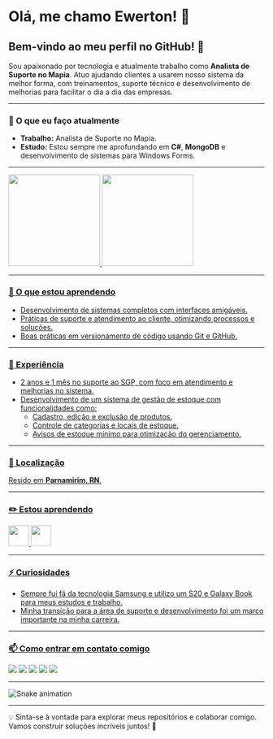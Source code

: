 # Olá, me chamo Ewerton! 👋  
## Bem-vindo ao meu perfil no GitHub! 🚀  

Sou apaixonado por tecnologia e atualmente trabalho como **Analista de Suporte no Mapia**. Atuo ajudando clientes a usarem nosso sistema da melhor forma, com treinamentos, suporte técnico e desenvolvimento de melhorias para facilitar o dia a dia das empresas.  

---

### 🔭 O que eu faço atualmente  
- **Trabalho:** Analista de Suporte no Mapia.  
- **Estudo:** Estou sempre me aprofundando em **C#**, **MongoDB** e desenvolvimento de sistemas para Windows Forms.  

---

<div>
<a href="https://github.com/seu-usuário-aqui">
<img loading="lazy" height="180em" src="https://github-readme-stats.vercel.app/api/top-langs/?username=seu-usuário-aqui&layout=compact&langs_count=7&theme=dracula"/>
<img loading="lazy" height="180em" src="https://github-readme-stats.vercel.app/api?username=seu-usuário-aqui&show_icons=true&theme=dracula&include_all_commits=true&count_private=true"/>
</div>

---

### 🌱 O que estou aprendendo  
- Desenvolvimento de sistemas completos com interfaces amigáveis.  
- Práticas de suporte e atendimento ao cliente, otimizando processos e soluções.  
- Boas práticas em versionamento de código usando Git e GitHub.  

---

### 💼 Experiência  
- 2 anos e 1 mês no suporte ao SGP, com foco em atendimento e melhorias no sistema.  
- Desenvolvimento de um sistema de gestão de estoque com funcionalidades como:  
  - Cadastro, edição e exclusão de produtos.  
  - Controle de categorias e locais de estoque.  
  - Avisos de estoque mínimo para otimização do gerenciamento.  

---

### 📍 Localização  
Resido em **Parnamirim, RN**.  

---

### ✏️ Estou aprendendo  
<img loading="lazy" src="https://cdn.jsdelivr.net/gh/devicons/devicon@latest/icons/mysql/mysql-original-wordmark.svg" width="40" height="40"/> 
<img loading="lazy" src="https://cdn.jsdelivr.net/gh/devicons/devicon@latest/icons/python/python-original.svg" width="40" height="40"/> 

---

### ⚡ Curiosidades  
- Sempre fui fã da tecnologia Samsung e utilizo um S20 e Galaxy Book para meus estudos e trabalho.  
- Minha transição para a área de suporte e desenvolvimento foi um marco importante na minha carreira.  

---

### 📫 Como entrar em contato comigo  
<div>
<a href="https://www.youtube.com/seu-canal-youtube-aqui" target="_blank"><img loading="lazy" src="https://img.shields.io/badge/YouTube-FF0000?style=for-the-badge&logo=youtube&logoColor=white" target="_blank"></a>
<a href="https://instagram.com/seu-usuário-instagram-aqui" target="_blank"><img loading="lazy" src="https://img.shields.io/badge/-Instagram-%23E4405F?style=for-the-badge&logo=instagram&logoColor=white" target="_blank"></a>
<a href="https://www.twitch.tv/seu-usuário-aqui" target="_blank"><img loading="lazy" src="https://img.shields.io/badge/Twitch-9146FF?style=for-the-badge&logo=twitch&logoColor=white" target="_blank"></a>
<a href = "mailto:contato@seu-usuário-aqui"><img loading="lazy" src="https://img.shields.io/badge/Gmail-D14836?style=for-the-badge&logo=gmail&logoColor=white" target="_blank"></a>
<a href="https://www.linkedin.com/in/seu-usuário-linkedln-aqui" target="_blank"><img loading="lazy" src="https://img.shields.io/badge/-LinkedIn-%230077B5?style=for-the-badge&logo=linkedin&logoColor=white" target="_blank"></a>   
</div> 

---

![Snake animation](https://github.com/seu-usuário-aqui/seu-usuário-aqui/blob/output/github-contribution-grid-snake.svg)

---

💡 Sinta-se à vontade para explorar meus repositórios e colaborar comigo. Vamos construir soluções incríveis juntos! 🚀
